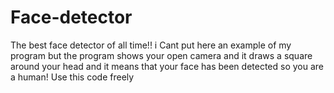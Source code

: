 # Face-detector
The best face detector of all time!! i Cant put here an example of my program but the program shows your open camera and it draws a square around your head and it means that your face has been detected so you are a human! Use this code freely
